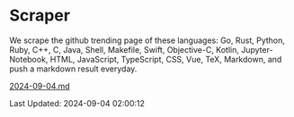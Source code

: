 # Scraper

We scrape the github trending page of these languages: Go, Rust, Python, Ruby, C++, C, Java, Shell, Makefile, Swift, Objective-C, Kotlin, Jupyter-Notebook, HTML, JavaScript, TypeScript, CSS, Vue, TeX, Markdown, and push a markdown result everyday.

[2024-09-04.md](https://github.com/cumthxy/github-trending-backup/blob/master/2024-09-04.md)

Last Updated: 2024-09-04 02:00:12